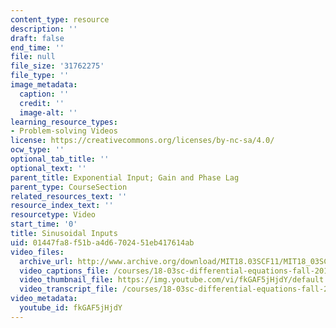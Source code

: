 ```yaml
---
content_type: resource
description: ''
draft: false
end_time: ''
file: null
file_size: '31762275'
file_type: ''
image_metadata:
  caption: ''
  credit: ''
  image-alt: ''
learning_resource_types:
- Problem-solving Videos
license: https://creativecommons.org/licenses/by-nc-sa/4.0/
ocw_type: ''
optional_tab_title: ''
optional_text: ''
parent_title: Exponential Input; Gain and Phase Lag
parent_type: CourseSection
related_resources_text: ''
resource_index_text: ''
resourcetype: Video
start_time: '0'
title: Sinusoidal Inputs
uid: 01447fa8-f51b-a4d6-7024-51eb417614ab
video_files:
  archive_url: http://www.archive.org/download/MIT18.03SCF11/MIT18_03SC_110726_L2_300k.mp4
  video_captions_file: /courses/18-03sc-differential-equations-fall-2011/9701e287eae457f08fa3cb1eb0e01db2_fkGAF5jHjdY.vtt
  video_thumbnail_file: https://img.youtube.com/vi/fkGAF5jHjdY/default.jpg
  video_transcript_file: /courses/18-03sc-differential-equations-fall-2011/8584e51ad088b776c7fae86ae07cfb14_fkGAF5jHjdY.pdf
video_metadata:
  youtube_id: fkGAF5jHjdY
---
```

